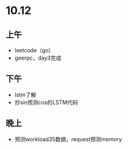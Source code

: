 # 10.12

## 上午

- leetcode（go）
- geerpc，day3完成

## 下午

- lstm了解
- 抄sin预测cos的LSTM代码

## 晚上

- 预测workload35数据，request预测memory